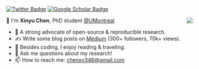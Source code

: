[![Twitter Badge](https://img.shields.io/twitter/follow/chenxy346?style=social)](https://twitter.com/chenxy346)
[![Google Scholar Badge](https://img.shields.io/badge/Google-Scholar-blue)](https://scholar.google.com/citations?user=mCrW04wAAAAJ&hl=en)

<img align="right" src="https://github-readme-stats.vercel.app/api?username=xinychen&show_icons=true&icon_color=805AD5&text_color=718096&bg_color=ffffff&hide_title=true" />

👋 I'm **Xinyu Chen**, PhD student [@UMontreal](https://www.umontreal.ca/en/).

- 🌱 A strong advocate of open-source & reproducible research.
- ✍️ Write some blog posts on [Medium](https://medium.com/@xinyu.chen) (300+ followers, 70k+ views).
- 🤔 Besides coding, I enjoy reading & traveling.
- 💬 Ask me questions about my research!
- 📫 How to reach me: [chenxy346@gmail.com](chenxy346@gmail.com)
